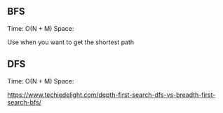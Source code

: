 ## BFS

Time: O(N + M)
Space:

Use when you want to get the shortest path

## DFS

Time: O(N + M)
Space:

https://www.techiedelight.com/depth-first-search-dfs-vs-breadth-first-search-bfs/